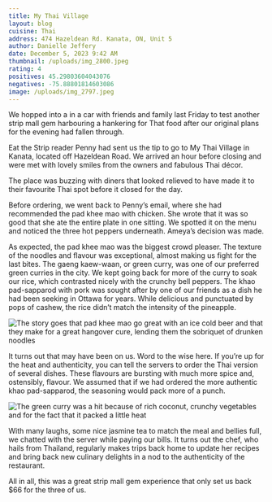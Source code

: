 ```yaml
---
title: My Thai Village
layout: blog
cuisine: Thai
address: 474 Hazeldean Rd. Kanata, ON, Unit 5
author: Danielle Jeffery
date: December 5, 2023 9:42 AM
thumbnail: /uploads/img_2800.jpeg
rating: 4
positives: 45.29803604043076
negatives: -75.88801814603086
image: /uploads/img_2797.jpeg
---
```

We hopped into a in a car with friends and family last Friday to test another strip mall gem harbouring a hankering for That food after our original plans for the evening had fallen through.

Eat the Strip reader Penny had sent us the tip to go to My Thai Village in Kanata, located off Hazeldean Road. We arrived an hour before closing and were met with lovely smiles from the owners and fabulous Thai décor.

The place was buzzing with diners that looked relieved to have made it to their favourite Thai spot before it closed for the day.

Before ordering, we went back to Penny’s email, where she had recommended the pad khee mao with chicken. She wrote that it was so good that she ate the entire plate in one sitting. We spotted it on the menu and noticed the three hot peppers underneath. Ameya’s decision was made.

As expected, the pad khee mao was the biggest crowd pleaser. The texture of the noodles and flavour was exceptional, almost making us fight for the last bites. The gaeng kaew-waan, or green curry, was one of our preferred green curries in the city. We kept going back for more of the curry to soak our rice, which contrasted nicely with the crunchy bell peppers. The khao pad-sapparod with pork was sought after by one of our friends as a dish he had been seeking in Ottawa for years. While delicious and punctuated by pops of cashew, the rice didn’t match the intensity of the pineapple. 

![The story goes that pad khee mao go great with an ice cold beer and that they make for a great hangover cure, lending them the sobriquet of drunken noodles](/uploads/img_2800.jpeg "My Thai Village pad khee mao")

It turns out that may have been on us. Word to the wise here. If you’re up for the heat and authenticity, you can tell the servers to order the Thai version of several dishes. These flavours are bursting with much more spice and, ostensibly, flavour. We assumed that if we had ordered the more authentic khao pad-sapparod, the seasoning would pack more of a punch.

![The green curry was a hit because of rich coconut, crunchy vegetables and for the fact that it packed a little heat](/uploads/img_2798.jpeg "My Thai Village gaeng kaew-waan")

With many laughs, some nice jasmine tea to match the meal and bellies full, we chatted with the server while paying our bills. It turns out the chef, who hails from Thailand, regularly makes trips back home to update her recipes and bring back new culinary delights in a nod to the authenticity of the restaurant.

All in all, this was a great strip mall gem experience that only set us back $66 for the three of us.